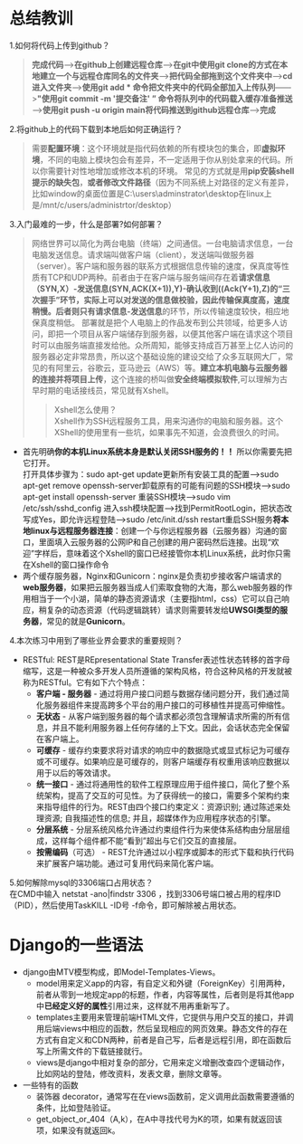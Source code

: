 

# 总结教训       

1.如何将代码上传到github？       
> **完成代码**——>**在github上创建远程仓库**——>**在git中使用git clone的方式在本地建立一个与远程仓库同名的文件夹**——>**把代码全部拖到这个文件夹中**——>**cd进入文件夹**——>**使用git add * 命令把文件夹中的代码全部加入上传队列**——>**"使用git commit -m '提交备注' ” 命令将队列中的代码载入缓存准备推送**——>**使用git push -u origin main将代码推送到github远程仓库**——>**完成**

2.将github上的代码下载到本地后如何正确运行？
> 需要**配置环境**：这个环境就是指代码依赖的所有模块包的集合，即**虚拟环境**，不同的电脑上模块包会有差异，不一定适用于你从别处拿来的代码。所以你需要针对性地增加或修改本机的环境。
常见的方式就是用**pip安装shell提示的缺失包**，**或者修改文件路径**（因为不同系统上对路径的定义有差异，比如window的桌面位置是C:\\users\adminstrator\desktop在linux上是/mnt/c/users/administrtor/desktop）

3.入门最难的一步，什么是部署?如何部署？
>网络世界可以简化为两台电脑（终端）之间通信。一台电脑请求信息，一台电脑发送信息。请求端叫做客户端（client），发送端叫做服务器（server）。客户端和服务器的联系方式根据信息传输的速度，保真度等性质有TCP和UDP两种。前者由于在客户端与服务端间存在着**请求信息（SYN,X）-发送信息(SYN,ACK(X+1)),Y)-确认收到((Ack(Y+1),Z)**的“三次握手”环节，实际上可以对发送的信息做校验，因此传输保真度高，速度稍慢。后者则只有**请求信息-发送信息**的环节，所以传输速度较快，相应地保真度稍低。
>部署就是把个人电脑上的作品发布到公共领域，给更多人访问，即把一个项目从客户端储存到服务器，以便其他客户端在请求这个项目时可以由服务端直接发给他。众所周知，能够支持成百万甚至上亿人访问的服务器必定非常昂贵，所以这个基础设施的建设交给了众多互联网大厂，常见的有阿里云，谷歌云，亚马逊云（AWS）等。**建立本机电脑与云服务器的连接并将项目上传**，这个连接的桥叫做**安全终端模拟软件**,可以理解为古早时期的电话接线员，常见就有Xshell。
>> Xshell怎么使用？    
>Xshell作为SSH远程服务工具，用来沟通你的电脑和服务器。这个XShell的使用里有一些坑，如果事先不知道，会浪费很久的时间。    
- 首先明确**你的本机Linux系统本身是默认关闭SSH服务的！！** 所以你需要先把它打开。    
打开具体步骤为：sudo apt-get update更新所有安装工具的配置-->sudo apt-get remove openssh-server卸载原有的可能有问题的SSH模块-->sudo apt-get install openssh-server 重装SSH模块-->sudo vim /etc/ssh/sshd_config 进入ssh模块配置-->找到PermitRootLogin，把状态改写成Yes，即允许远程登陆-->sudo /etc/init.d/ssh restart重启SSH服务**将本地linux与远程服务器连接**：创建一个与你远程服务器（云服务器）沟通的窗口，里面填入云服务器的公网IP和自己创建的用户密码然后连接。出现“欢迎”字样后，意味着这个Xshell的窗口已经接管你本机Linux系统，此时你只需在Xshell的窗口操作命令
- 两个缓存服务器，Nginx和Gunicorn：nginx是负责初步接收客户端请求的**web服务器**，如果把云服务器当成人们索取食物的大海，那么web服务器的作用相当于一个小湖，简单的静态资源请求（主要指html，css）它可以自己响应，稍复杂的动态资源（代码逻辑跳转）请求则需要转发给**UWSGI类型的服务器**，常见的就是**Gunicorn**。

4.本次练习中用到了哪些业界会要求的重要规则？    
- RESTful: REST是REpresentational State Transfer表述性状态转移的首字母缩写，这是一种被众多开发人员所遵循的架构风格，符合这种风格的开发就被称为RESTful。它有如下六个特点：
  - **客户端 - 服务器** - 通过将用户接口问题与数据存储问题分开，我们通过简化服务器组件来提高跨多个平台的用户接口的可移植性并提高可伸缩性。    
  - **无状态** - 从客户端到服务器的每个请求都必须包含理解请求所需的所有信息，并且不能利用服务器上任何存储的上下文。因此，会话状态完全保留在客户端上。    
  - **可缓存** - 缓存约束要求将对请求的响应中的数据隐式或显式标记为可缓存或不可缓存。如果响应是可缓存的，则客户端缓存有权重用该响应数据以用于以后的等效请求。    
  - **统一接口** - 通过将通用性的软件工程原理应用于组件接口，简化了整个系统架构，提高了交互的可见性。为了获得统一的接口，需要多个架构约束来指导组件的行为。REST由四个接口约束定义：资源识别; 通过陈述来处理资源; 自我描述性的信息; 并且，超媒体作为应用程序状态的引擎。    
  - **分层系统** - 分层系统风格允许通过约束组件行为来使体系结构由分层层组成，这样每个组件都不能“看到”超出与它们交互的直接层。    
  - **按需编码**（可选） - REST允许通过以小程序或脚本的形式下载和执行代码来扩展客户端功能。通过可复用代码来简化客户端。

5.如何解除mysql的3306端口占用状态？    
在CMD中输入 netstat -ano|findstr 3306 ，找到3306号端口被占用的程序ID（PID），然后使用TaskKILL -ID号 -f命令，即可解除被占用状态。

# Django的一些语法    
- django由MTV模型构成，即Model-Templates-Views。    
  -  model用来定义app的内容，有自定义和外键（ForeignKey）引用两种，前者从零到一地规定app的标题，作者，内容等属性，后者则是将其他app中**已经定义好的属性**引用过来，这样就不用再重新写了。
  -  templates主要用来管理前端HTML文件，它提供与用户交互的接口，并调用后端views中相应的函数，然后呈现相应的网页效果。静态文件的存在方式有自定义和CDN两种，前者是自己写，后者是远程引用，即在函数后写上所需文件的下载链接就行。
  -  views是django中相对复杂的部分，它用来定义增删改查四个逻辑动作，比如网站的登陆，修改资料，发表文章，删除文章等。
- 一些特有的函数
  - 装饰器 decorator，通常写在在views函数前，定义调用此函数需要遵循的条件，比如登陆验证。
  - get_object_or_404（A,k），在A中寻找代号为K的项，如果有就返回该项，如果没有就返回k。
